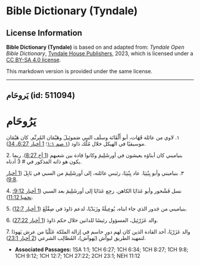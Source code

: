 # Bible Dictionary (Tyndale)

## License Information

**Bible Dictionary (Tyndale)** is based on and adapted from: _Tyndale Open Bible Dictionary_, [Tyndale House Publishers](https://tyndaleopenresources.com/), 2023, which is licensed under a [CC BY-SA 4.0 license](https://creativecommons.org/licenses/by-sa/4.0/legalcode.en).

This markdown version is provided under the same license.



--------------------------------

## يَروحَام (id: 511094)

يَرُوحَام
=========

١. لاوي من عائلة قَهَات، أبو أَلْقَانَة وسلَف النبي صَموئِيلَ وهَيْمَان المُرنِّم. كان هَيْمَان موسيقيًا في الهيكل خلال مُلْك دَاود ([١ صم ١:١](https://ref.ly/1Sam1:1)؛ [1 أخبار 6:27، 34](https://ref.ly/1Chr6:27,1Chr6:34)).

2\. بنياميني كان أبناؤه يعيشون في أورشَلِيمَ وكانوا قادة بين شعبهم ([1 أخ 8:27](https://ref.ly/1Chr8:27)). ربما يكون هو ذاته المذكور في \# 3 أدناه.

٣. بنياميني وأبو يِبْنِيَا. عاد يِبْنِيَا، رئيس عائلته، إلى أورشَلِيمَ من السبي في بَابِلَ ([1 أخبار 9:8](https://ref.ly/1Chr9:8)).

4\. نسل فَشْحور وأبو عَدَايَا الكاهن. رجِع عَدَايَا إلى أورشَلِيمَ بعد السبي ([1 أخبار 9:12؛](https://ref.ly/1Chr9:12) [نحميا 11:12](https://ref.ly/Neh11:12)).

5\. بنياميني من جَدور الذي جاء ابناه، يُوعِيلَةُ وزَبَدْيَا، لدعم دَاودَ في صِقْلَغَ ([1 أخبار 12:7](https://ref.ly/1Chr12:7)).

6\. والد عَزَرْئِيل، المسؤول رئيسًا للدانين خلال حكم دَاودَ ([1 أخبار 27:22](https://ref.ly/1Chr27:22)).

7\. والد عَزَرْيَا، أحد القادة الذين كان لهم دور حاسم في إزالة الملكة عَثَلْيَا من عرش يَهوذَا لتمهيد الطريق ليوآش (يَهوآش)، المُطالِب الشرعي ([2 أخبار 23:1](https://ref.ly/2Chr23:1)).

* **Associated Passages:** 1SA 1:1; 1CH 6:27; 1CH 6:34; 1CH 8:27; 1CH 9:8; 1CH 9:12; 1CH 12:7; 1CH 27:22; 2CH 23:1; NEH 11:12

